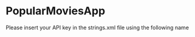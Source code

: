 # PopularMoviesApp

Please insert your API key in the strings.xml file using the following name
<string name="api_key_value"></string>
